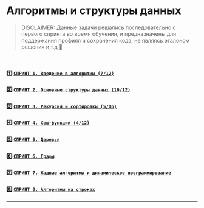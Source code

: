 # Алгоритмы и структуры данных
> DISCLAIMER: Данные задачи решались последовательно с первого спринта во время обучения, и предназначены для поддержания профиля и сохранения кода, не являясь эталоном решения и т.д 🙌
</br>


#### 1️⃣ [`СПРИНТ 1. Введение в алгоритмы (7/12)`](/sprint_1)
#### 2️⃣ [`СПРИНТ 2. Основные структуры данных (10/12)`](/sprint_2)
#### 3️⃣ [`СПРИНТ 3. Рекурсия и сортировки (5/16)`](/sprint_3)
#### 4️⃣ [`СПРИНТ 4. Хеш-функции (4/12)`](/sprint_4)
#### 5️⃣ [`СПРИНТ 5. Деревья`](/sprint_5)
#### 6️⃣ [`СПРИНТ 6. Графы`](/sprint_6)
#### 7️⃣ [`СПРИНТ 7. Жадные алгоритмы и динамическое программирование`](/sprint_7)
#### 8️⃣ [`СПРИНТ 8. Алгоритмы на строках`](/sprint_8)

---
